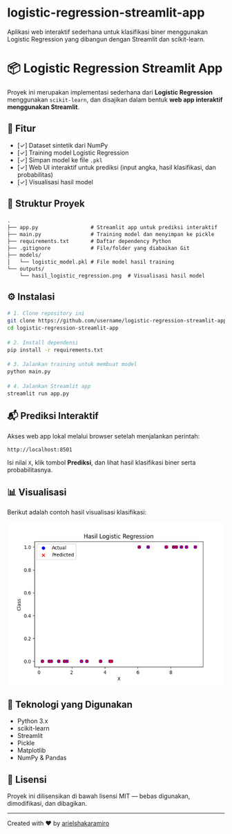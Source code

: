 # logistic-regression-streamlit-app
Aplikasi web interaktif sederhana untuk klasifikasi biner menggunakan Logistic Regression yang dibangun dengan Streamlit dan scikit-learn.

# 📦 Logistic Regression Streamlit App

Proyek ini merupakan implementasi sederhana dari **Logistic Regression** menggunakan `scikit-learn`, dan disajikan dalam bentuk **web app interaktif menggunakan Streamlit**.

## 🚀 Fitur

- [✓] Dataset sintetik dari NumPy
- [✓] Training model Logistic Regression
- [✓] Simpan model ke file `.pkl`
- [✓] Web UI interaktif untuk prediksi (input angka, hasil klasifikasi, dan probabilitas)
- [✓] Visualisasi hasil model

## 📁 Struktur Proyek

```
.
├── app.py                 # Streamlit app untuk prediksi interaktif
├── main.py                # Training model dan menyimpan ke pickle
├── requirements.txt       # Daftar dependency Python
├── .gitignore             # File/folder yang diabaikan Git
├── models/
│   └── logistic_model.pkl # File model hasil training
└── outputs/
    └── hasil_logistic_regression.png  # Visualisasi hasil model
```

## ⚙️ Instalasi

```bash
# 1. Clone repository ini
git clone https://github.com/username/logistic-regression-streamlit-app.git
cd logistic-regression-streamlit-app

# 2. Install dependensi
pip install -r requirements.txt

# 3. Jalankan training untuk membuat model
python main.py

# 4. Jalankan Streamlit app
streamlit run app.py
```

## 📬 Prediksi Interaktif

Akses web app lokal melalui browser setelah menjalankan perintah:

```
http://localhost:8501
```

Isi nilai `X`, klik tombol **Prediksi**, dan lihat hasil klasifikasi biner serta probabilitasnya.

## 📊 Visualisasi

Berikut adalah contoh hasil visualisasi klasifikasi:

![Contoh Plot](outputs/hasil_logistic_regression.png)

## 🧠 Teknologi yang Digunakan

- Python 3.x
- scikit-learn
- Streamlit
- Pickle
- Matplotlib
- NumPy & Pandas

## 📌 Lisensi

Proyek ini dilisensikan di bawah lisensi MIT — bebas digunakan, dimodifikasi, dan dibagikan.

---

Created with ❤️ by [arielshakaramiro](https://github.com/arielshakaramiro)
